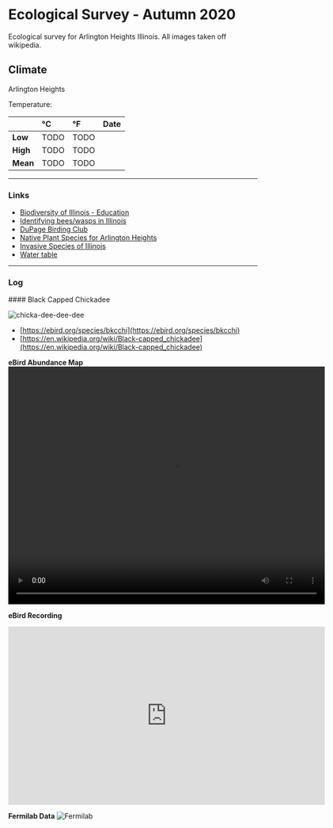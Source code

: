 # Ecological Survey - Autumn 2020

Ecological survey for Arlington Heights Illinois. All images taken off wikipedia.

## Climate

Arlington Heights

Temperature:

|              | °C    | °F     | Date
| :----------- | :---  | :---   | :----
| **Low**      | TODO | TODO |
| **High**     | TODO | TODO | 
| **Mean**     | TODO | TODO |

-------

### Links

- [Biodiversity of Illinois - Education](https://www2.illinois.gov/dnr/education/Pages/Biodiversity-of-Illinois.aspx)
- [Identifying bees/wasps in Illinois](https://www.dph.illinois.gov/topics-services/environmental-health-protection/structural-pest-control/bees-wasps)
- [DuPage Birding Club](https://dupagebirding.org/wp-content/uploads/2020/06/2020_DuPage_Checklist-Combined-3.pdf)
- [Native Plant Species for Arlington Heights](https://www.audubon.org/native-plants/search?zipcode=60004&active_tab=best_results&attribute=&attribute_tier1=&resource=&resource_tier1=&bird_type=&bird_type_tier1=&page=1&page_tier1=1)
- [Invasive Species of Illinois](https://www.invasive.org/illinois/SpeciesofConcern.html)
- [Water table](https://cida.usgs.gov/ngwmn/provider/ISWS/site/P406788/)


-------


### Log

<div id="black-capped-chickadee"></div>
#### Black Capped Chickadee

![chicka-dee-dee-dee](https://upload.wikimedia.org/wikipedia/commons/4/4a/Poecile-atricapilla-001.jpg)

- [https://ebird.org/species/bkcchi](https://ebird.org/species/bkcchi)
- [https://en.wikipedia.org/wiki/Black-capped_chickadee](https://en.wikipedia.org/wiki/Black-capped_chickadee)

**eBird Abundance Map**
<video width="640" height="480" controls>
   <source src="videos/bkcchi-abundance-map-weekly-2019-en.mp4" type="video/mp4">
</video>

**eBird Recording**
<iframe width="640" height="360" src="https://macaulaylibrary.org/asset/54840711/embed/640" frameborder="0" allowfullscreen style="width:640px;"></iframe>

**Fermilab Data**
![Fermilab](https://www.fnal.gov/cgi-bin/ecology/wildlife/bigbar?Black-capped+Chickadee)
